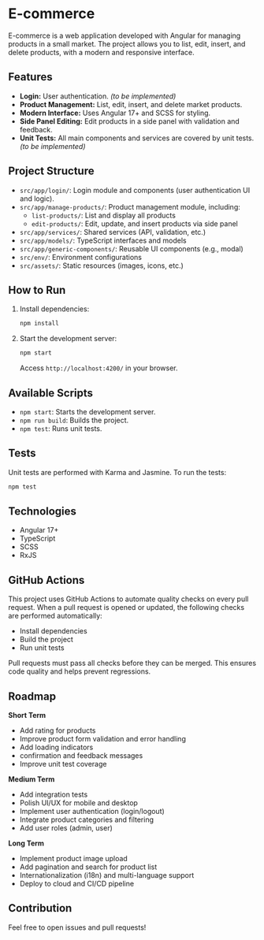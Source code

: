 # E-commerce

E-commerce is a web application developed with Angular for managing products in a small market. The project allows you to list, edit, insert, and delete products, with a modern and responsive interface.

## Features

- **Login:** User authentication. *(to be implemented)*
- **Product Management:** List, edit, insert, and delete market products.
- **Modern Interface:** Uses Angular 17+ and SCSS for styling.
- **Side Panel Editing:** Edit products in a side panel with validation and feedback.
- **Unit Tests:** All main components and services are covered by unit tests.*(to be implemented)*

## Project Structure

- `src/app/login/`: Login module and components (user authentication UI and logic).
- `src/app/manage-products/`: Product management module, including:
   - `list-products/`: List and display all products
   - `edit-products/`: Edit, update, and insert products via side panel
- `src/app/services/`: Shared services (API, validation, etc.)
- `src/app/models/`: TypeScript interfaces and models
- `src/app/generic-components/`: Reusable UI components (e.g., modal)
- `src/env/`: Environment configurations
- `src/assets/`: Static resources (images, icons, etc.)

## How to Run

1. Install dependencies:
   ```bash
   npm install
   ```
2. Start the development server:
   ```bash
   npm start
   ```
   Access `http://localhost:4200/` in your browser.

## Available Scripts

- `npm start`: Starts the development server.
- `npm run build`: Builds the project.
- `npm test`: Runs unit tests.

## Tests

Unit tests are performed with Karma and Jasmine. To run the tests:
```bash
npm test
```

## Technologies

- Angular 17+
- TypeScript
- SCSS
- RxJS

## GitHub Actions
This project uses GitHub Actions to automate quality checks on every pull request.
When a pull request is opened or updated, the following checks are performed automatically:

- Install dependencies
- Build the project
- Run unit tests

Pull requests must pass all checks before they can be merged.
This ensures code quality and helps prevent regressions.

## Roadmap

**Short Term**
- Add rating for products
- Improve product form validation and error handling
- Add loading indicators 
- confirmation and feedback messages
- Improve unit test coverage

**Medium Term**
- Add integration tests
- Polish UI/UX for mobile and desktop
- Implement user authentication (login/logout)
- Integrate product categories and filtering
- Add user roles (admin, user)

**Long Term**
- Implement product image upload
- Add pagination and search for product list
- Internationalization (i18n) and multi-language support
- Deploy to cloud and CI/CD pipeline

## Contribution

Feel free to open issues and pull requests!
